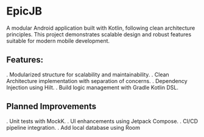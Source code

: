 # EpicJB
A modular Android application built with Kotlin, following clean architecture principles. This project demonstrates scalable design and robust features suitable for modern mobile development.

## Features:

. Modularized structure for scalability and maintainability.
. Clean Architecture implementation with separation of concerns.
. Dependency Injection using Hilt.
. Build logic management with Gradle Kotlin DSL.

## Planned Improvements

. Unit tests with MockK.
. UI enhancements using Jetpack Compose.
. CI/CD pipeline integration.
. Add local database using Room 
